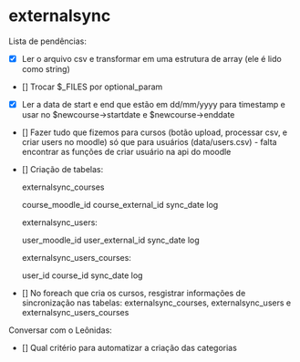 # externalsync

Lista de pendências:

- [X] Ler o arquivo csv e transformar em uma estrutura de array (ele é lido como string)
- [] Trocar $_FILES por optional_param
- [X] Ler a data de start e end que estão em dd/mm/yyyy para timestamp e usar no $newcourse->startdate e $newcourse->enddate
- [] Fazer tudo que fizemos para cursos (botão upload, processar csv, e criar users no moodle) só que para usuários (data/users.csv) - falta encontrar as funções de criar usuário na api do moodle
- [] Criação de tabelas:
    
  externalsync_courses
  
    course_moodle_id
    course_external_id
    sync_date
    log

  externalsync_users:
   
    user_moodle_id
    user_external_id
    sync_date
    log
   
  externalsync_users_courses:

    user_id
    course_id
    sync_date
    log

- [] No foreach que cria os cursos, resgistrar informações de sincronização nas tabelas:
externalsync_courses, externalsync_users e externalsync_users_courses

Conversar com o Leônidas:

- [] Qual critério para automatizar a criação das categorias
